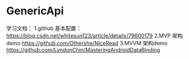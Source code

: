 # GenericApi

学习文档：
1.github 基本配置：
https://blog.csdn.net/whitesun123/article/details/79600179
2.MVP 架构demo
https://github.com/Othershe/NiceRead
3.MVVM 架构demo
https://github.com/LyndonChin/MasteringAndroidDataBinding